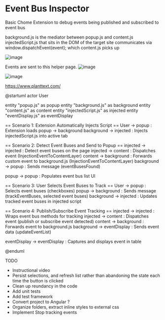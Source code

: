# Event Bus Inspector
Basic Chome Extension to debug events being published and subscribed to event bus

background.js is the mediator between popup.js and content.js
injectedScript.js that sits in the DOM of the target site communicates via window.dispatchEvent(event); which content.js picks up

![image](https://github.com/user-attachments/assets/ff40ac70-348f-48e8-909e-371888827d9f)


Events are sent to this helper page. 
![image](https://github.com/user-attachments/assets/b971adf9-be53-4991-97cb-d751baad96b0)

![image](https://github.com/user-attachments/assets/4ccb0266-5f7e-410b-8c2c-5e6a61fb82b2)



https://www.planttext.com/

@startuml
actor User

entity "popup.js" as popup
entity "background.js" as background
entity "content.js" as content
entity "injectedScript.js" as injected
entity "eventDisplay.js" as eventDisplay

== Scenario 1: Extension Automatically Injects Script ==
User -> popup : Extension loads
popup -> background
background -> injected : Injects injectedScript.js into active tab

== Scenario 2: Detect Event Buses and Send to Popup ==
injected -> injected : Detect event buses on the page
injected -> content : Dispatches event (InjectionEventToContentLayer)
content -> background : Forwards custom event to background.js (InjectionEventToContentLayer)
background -> popup : Sends message (eventBusesFound)

popup -> popup : Populates event bus list UI

== Scenario 3: User Selects Event Buses to Track ==
User -> popup : Selects event buses (checkboxes)
popup -> background : Sends message (trackEventBuses, selected event buses)
background -> injected : Updates tracked event buses in injected script

== Scenario 4: Publish/Subscribe Event Tracking ==
injected -> injected : Wraps event bus methods for tracking
injected -> content : Dispatches event (publish or subscribe event detected)
content -> background : Forwards event to background.js
background -> eventDisplay : Sends event data (updateEventList)

eventDisplay -> eventDisplay : Captures and displays event in table

@enduml




TODO
- Instructional video
- Persist selections, and refresh list rather than abandoning the state each time the button is clicked
- Clean up reundancy in the code
- Add unit tests
- Add test framework
- Convert project to Angular ?
- Organize folders, extract inline styles to external css
- Implement Stop tracking events




